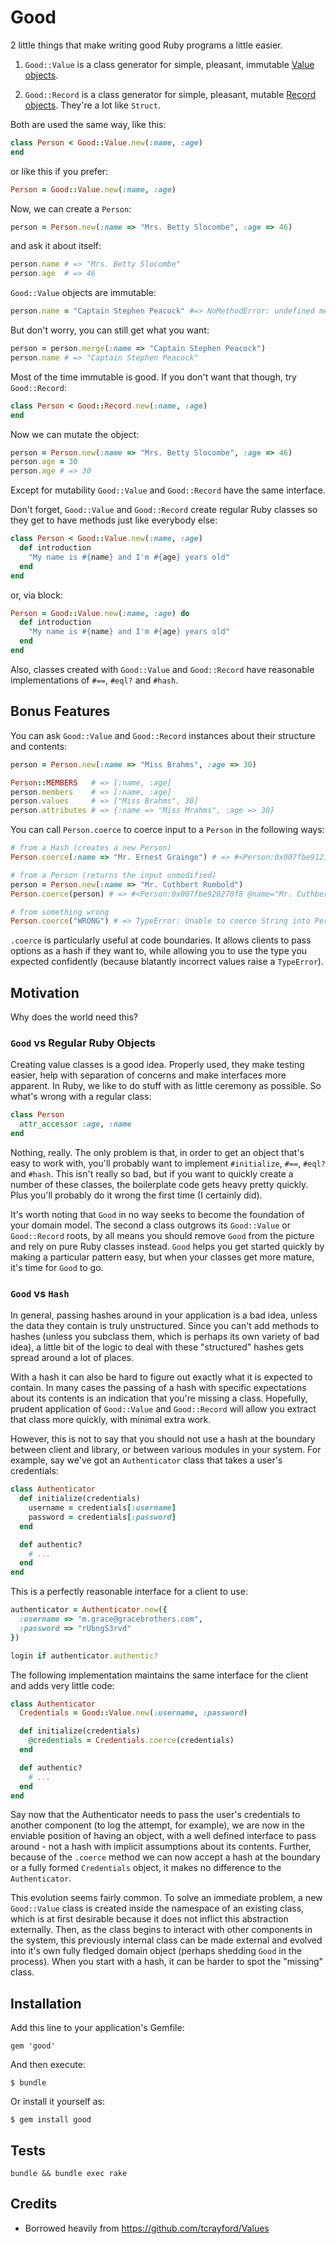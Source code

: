 # Good 

2 little things that make writing good Ruby programs a little easier.

1. `Good::Value` is a class generator for simple, pleasant, immutable [Value objects](http://en.wikipedia.org/wiki/Value_object).

2. `Good::Record` is a class generator for simple, pleasant, mutable [Record objects](http://en.wikipedia.org/wiki/Record_(computer_science) "Record Objects"). They're a lot like `Struct`.

Both are used the same way, like this:

```ruby
class Person < Good::Value.new(:name, :age)
end
```

or like this if you prefer:

```ruby
Person = Good::Value.new(:name, :age)
```

Now, we can create a `Person`:

```ruby
person = Person.new(:name => "Mrs. Betty Slocombe", :age => 46)
```

and ask it about itself:

```ruby
person.name # => "Mrs. Betty Slocombe"
person.age  # => 46 
```

`Good::Value` objects are immutable:

```ruby
person.name = "Captain Stephen Peacock" #=> NoMethodError: undefined method `name=' for ...
```

But don't worry, you can still get what you want:

```ruby
person = person.merge(:name => "Captain Stephen Peacock")
person.name # => "Captain Stephen Peacock"
```

Most of the time immutable is good. If you don't want that though, try
`Good::Record`:

```ruby
class Person < Good::Record.new(:name, :age)
end
```

Now we can mutate the object:

```ruby
person = Person.new(:name => "Mrs. Betty Slocombe", :age => 46)
person.age = 30
person.age # => 30
```

Except for mutability `Good::Value` and `Good::Record` have the same interface.

Don't forget, `Good::Value` and `Good::Record` create regular Ruby classes so
they get to have methods just like everybody else:

```ruby
class Person < Good::Value.new(:name, :age)
  def introduction 
    "My name is #{name} and I'm #{age} years old"
  end
end
```

or, via block:

```ruby
Person = Good::Value.new(:name, :age) do
  def introduction 
    "My name is #{name} and I'm #{age} years old"
  end
end
```

Also, classes created with `Good::Value` and `Good::Record` have reasonable
implementations of `#==`, `#eql?` and `#hash`.

## Bonus Features

You can ask `Good::Value` and `Good::Record` instances about their structure
and contents:

```ruby
person = Person.new(:name => "Miss Brahms", :age => 30)

Person::MEMBERS   # => [:name, :age]
person.members    # => [:name, :age]
person.values     # => ["Miss Brahms", 30]
person.attributes # => {:name => "Miss Mrahms", :age => 30}
```

You can call `Person.coerce` to coerce input to a `Person` in the following
ways:

```ruby
# from a Hash (creates a new Person)
Person.coerce(:name => "Mr. Ernest Grainge") # => #<Person:0x007fbe9121d048 @name="Mr. Ernest Grainge"> 

# from a Person (returns the input unmodified)
person = Person.new(:name => "Mr. Cuthbert Rumbold") 
Person.coerce(person) # => #<Person:0x007fbe920270f8 @name="Mr. Cuthbert Rumbold">

# from something wrong  
Person.coerce("WRONG") # => TypeError: Unable to coerce String into Person
```

`.coerce` is particularly useful at code boundaries. It allows clients to pass
options as a hash if they want to, while allowing you to use the type you
expected confidently (because blatantly incorrect values raise a `TypeError`). 

## Motivation

Why does the world need this?

### `Good` vs Regular Ruby Objects 

Creating value classes is a good idea. Properly used, they make testing easier,
help with separation of concerns and make interfaces more apparent. In Ruby, we
like to do stuff with as little ceremony as possible. So what's wrong with a
regular class:

```ruby
class Person
  attr_accessor :age, :name
end 
```

Nothing, really. The only problem is that, in order to get an object that's
easy to work with, you'll probably want to implement `#initialize`, `#==`,
`#eql?` and `#hash`. This isn't really so bad, but if you want to quickly create
a number of these classes, the boilerplate code gets heavy pretty quickly. Plus
you'll probably do it wrong the first time (I certainly did).

It's worth noting that `Good` in no way seeks to become the foundation of your
domain model. The second a class outgrows its `Good::Value` or `Good::Record`
roots, by all means you should remove `Good` from the picture and rely on pure
Ruby classes instead. `Good` helps you get started quickly by making a
particular pattern easy, but when your classes get more mature, it's time for
`Good` to go.

### `Good` vs `Hash`

In general, passing hashes around in your application is a bad idea, unless the
data they contain is truly unstructured. Since you can't add methods to hashes
(unless you subclass them, which is perhaps its own variety of bad idea), a
little bit of the logic to deal with these "structured" hashes gets spread
around a lot of places.

With a hash it can also be hard to figure out exactly what it is expected to
contain. In many cases the passing of a hash with specific expectations about
its contents is an indication that you're missing a class.  Hopefully, prudent
application of `Good::Value` and `Good::Record` will allow you extract that
class more quickly, with minimal extra work.

However, this is not to say that you should not use a hash at the boundary
between client and library, or between various modules in your system. For
example, say we've got an `Authenticator` class that takes a user's credentials:

```ruby
class Authenticator
  def initialize(credentials)
    username = credentials[:username]
    password = credentials[:password]
  end

  def authentic?
    # ...
  end
end
```

This is a perfectly reasonable interface for a client to use:

```ruby
authenticator = Authenticator.new({
  :username => "m.grace@gracebrothers.com",
  :password => "rUbngS3rvd"
})

login if authenticator.authentic?
```

The following implementation maintains the same interface for the client and
adds very little code: 

```ruby
class Authenticator
  Credentials = Good::Value.new(:username, :password)

  def initialize(credentials)
    @credentials = Credentials.coerce(credentials)
  end

  def authentic?
    # ...
  end
end
```

Say now that the Authenticator needs to pass the user's credentials to
another component (to log the attempt, for example), we are now in the enviable
position of having an object, with a well defined interface to pass around -
not a hash with implicit assumptions about its contents. Further, because of
the `.coerce` method we can now accept a hash at the boundary or a fully formed
`Credentials` object, it makes no difference to the `Authenticator`.

This evolution seems fairly common. To solve an immediate problem, a new
`Good::Value` class is created inside the namespace of an existing class, which
is at first desirable because it does not inflict this abstraction externally.
Then, as the class begins to interact with other components in the system,
this previously internal class can be made external and evolved into it's own
fully fledged domain object (perhaps shedding `Good` in the process). When you
start with a hash, it can be harder to spot the "missing" class.

## Installation

Add this line to your application's Gemfile:

    gem 'good'

And then execute:

    $ bundle

Or install it yourself as:

    $ gem install good

## Tests 

    bundle && bundle exec rake

## Credits

* Borrowed heavily from https://github.com/tcrayford/Values

